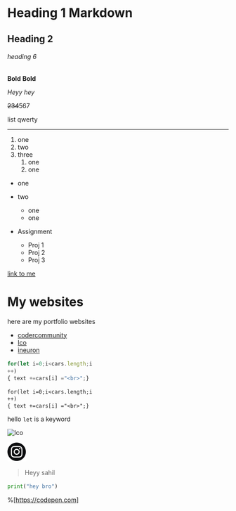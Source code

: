 # Heading 1 Markdown
## Heading 2
###### heading 6
**Bold**
__Bold__

*Heyy*
_hey_

~~234~~567

list qwerty

***

1. one 
1. two
1. three 
    1. one
    1. one

- one
- two
    - one
    - one


- Assignment
    - Proj 1
    - Proj 2
    - Proj 3



[link to me](https://google.com  "google")

# My websites

here are my portfolio websites

- [codercommunity](web.codercommunity.io)
- [lco](web.learncodeonline.io)
- [ineuron](https://ineuron.ai)


<!-- for explain the code
code snippet-->
```javascript
for(let i=0;i<cars.length;i 
++)
{ text +=cars[i] ="<br>";}
```

```
for(let i=0;i<cars.length;i 
++)
{ text +=cars[i] ="<br>";}
``` 

hello `let` is a keyword

<!-- image directly from site -->

![lco](https://learncodeonline.in/mascot.png) 

<!-- image from local area -->

![lco](./download%20(2)insta.png)

>Heyy sahil

```python
print("hey bro")
```

%[https://codepen.com]